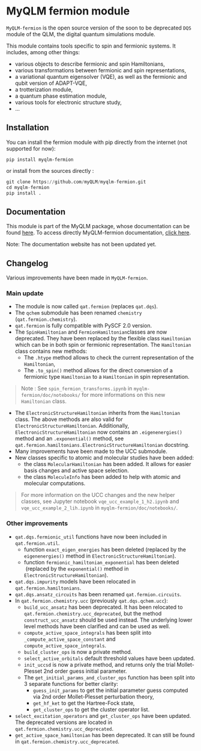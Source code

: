 MyQLM fermion module
=============================

`MyQLM-fermion` is the open source version of the soon to be deprecated `DQS` module of the QLM, the digital quantum simulations 
module.

This module contains tools specific to spin and fermionic systems. It includes, among other things:
- various objects to describe fermionic and spin Hamiltonians,
- various transformations between fermionic and spin representations,
- a variational quantum eigensolver (VQE), as well as the fermionic and qubit version of ADAPT-VQE,
- a trotterization module,
- a quantum phase estimation module,
- various tools for electronic structure study,
- ...

Installation
----------------

You can install the fermion module with pip directly from the internet (not supported for now):
```shell
pip install myqlm-fermion
```
or install from the sources directly :
```python
git clone https://github.com/myQLM/myqlm-fermion.git
cd myqlm-fermion
pip install .
```

Documentation
-------------------

This module is part of the MyQLM package, whose documentation can be found [here](https://myqlm.github.io/).
To access directly MyQLM-fermion documentation, [click here](https://myqlm.github.io/myqlm_specific/fermion.html).

Note: The documentation website has not been updated yet.

Changelog
---------

Various improvements have been made in `MyQLM-fermion`.

### Main update

*   The module is now called `qat.fermion` (replaces `qat.dqs`).
*   The `qchem` submodule has been renamed `chemistry` (`qat.fermion.chemistry`).
*   `qat.fermion` is fully compatible with PySCF 2.0 version.
*   The `SpinHamiltonian` and `FermionHamiltonian`classes are now deprecated. They have been replaced by the flexible class `Hamiltonian` which can be in both spin or fermionic representation. The `Hamiltonian` class contains new methods:
    *   The `.htype` method allows to check the current representation of the `Hamiltonian`,
    *   The `.to_spin()` method allows for the direct conversion of a fermionic type `Hamiltonian` to a `Hamiltonian` in spin representation.

> Note : See `spin_fermion_transforms.ipynb` in `myqlm-fermion/doc/notebooks/` for more informations on this new `Hamiltonian` class.

*   The `ElectronicStructureHamiltonian` inherits from the `Hamiltonian` class. The above methods are also valid for `ElectronicStructureHamiltonian`. Additionally, `ElectronicStructureHamiltonian` now contains an `.eigenenergies()` method and an `.exponential()` method, see `qat.fermion.hamiltonians.ElectronicStructureHamiltonian` docstring.
*   Many improvements have been made to the UCC submodule.
*   New classes specific to atomic and molecular studies have been added:
    *   the class `MolecularHamiltonian` has been added. It allows for easier basis changes and active space selection.
    *   the class `MoleculeInfo` has been added to help with atomic and molecular computations.

> For more information on the UCC changes and the new helper classes, see Jupyter notebook `vqe_ucc_example_1_h2.ipynb` and `vqe_ucc_example_2_lih.ipynb` in `myqlm-fermion/doc/notebooks/`.

### Other improvements

*   `qat.dqs.fermionic_util` functions have now been included in `qat.fermion.util`.
    *   function `exact_eigen_energies` has been deleted (replaced by the `eigenenergies()` method in `ElectronicStructureHamiltonian`).
    *   function `fermionic_hamiltonian_exponential` has been deleted  (replaced by the `exponential()` method in `ElectronicStructureHamiltonian`).
*   `qat.dqs.impurity` models have been relocated in `qat.fermion.hamiltonians`.
*   `qat.dqs.ansatz_circuits` has been renamed `qat.fermion.circuits`.
*   In `qat.fermion.chemistry.ucc` (previously `qat.dqs.qchem.ucc`):
    *   `build_ucc_ansatz` has been deprecated. It has been relocated to `qat.fermion.chemistry.ucc_deprecated`, but the method `construct_ucc_ansatz` should be used instead. The underlying lower level methods have been clarified and can be used as well.
    *   `compute_active_space_integrals` has been split into `_compute_active_space_constant` and `compute_active_space_integrals`.
    *   `build_cluster_ops` is now a private method.
    *   `select_active_orbitals` default threshold values have been updated.
    *   `init_uccsd` is now a private method, and returns only the trial Mollet-Plesset 2nd order guess initial parameter.
    *   The `get_initial_params_and_cluster_ops` function has been split into 3 separate functions for better clarity:
        *   `guess_init_params` to get the initial parameter guess computed via 2nd order Mollet-Plesset perturbation theory,
        *   `get_hf_ket` to get the Hartree-Fock state,
        *   `get_cluster_ops` to get the cluster operator list.
*   `select_excitation_operators` and `get_cluster_ops` have been updated. The deprecated versions are located in `qat.fermion.chemistry.ucc_deprecated`.
*   `get_active_space_hamiltonian` has been deprecated. It can still be found in `qat.fermion.chemistry.ucc_deprecated`.
